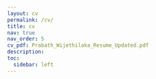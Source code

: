 ```yaml
---
layout: cv
permalink: /cv/
title: cv
nav: true
nav_order: 5
cv_pdf: Prabath_Wijethilaka_Resume_Updated.pdf
description: 
toc:
  sidebar: left
---
```


